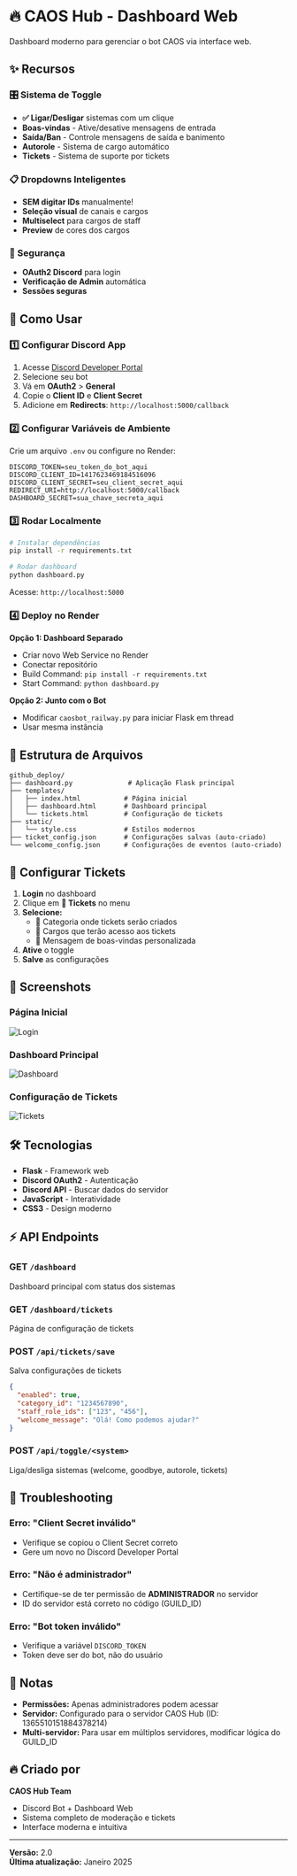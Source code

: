 # 🔥 CAOS Hub - Dashboard Web

Dashboard moderno para gerenciar o bot CAOS via interface web.

## ✨ Recursos

### 🎛️ Sistema de Toggle
- **✅ Ligar/Desligar** sistemas com um clique
- **Boas-vindas** - Ative/desative mensagens de entrada
- **Saída/Ban** - Controle mensagens de saída e banimento
- **Autorole** - Sistema de cargo automático
- **Tickets** - Sistema de suporte por tickets

### 📋 Dropdowns Inteligentes
- **SEM digitar IDs** manualmente!
- **Seleção visual** de canais e cargos
- **Multiselect** para cargos de staff
- **Preview** de cores dos cargos

### 🔐 Segurança
- **OAuth2 Discord** para login
- **Verificação de Admin** automática
- **Sessões seguras**

## 🚀 Como Usar

### 1️⃣ Configurar Discord App

1. Acesse [Discord Developer Portal](https://discord.com/developers/applications)
2. Selecione seu bot
3. Vá em **OAuth2** > **General**
4. Copie o **Client ID** e **Client Secret**
5. Adicione em **Redirects**: `http://localhost:5000/callback`

### 2️⃣ Configurar Variáveis de Ambiente

Crie um arquivo `.env` ou configure no Render:

```env
DISCORD_TOKEN=seu_token_do_bot_aqui
DISCORD_CLIENT_ID=1417623469184516096
DISCORD_CLIENT_SECRET=seu_client_secret_aqui
REDIRECT_URI=http://localhost:5000/callback
DASHBOARD_SECRET=sua_chave_secreta_aqui
```

### 3️⃣ Rodar Localmente

```bash
# Instalar dependências
pip install -r requirements.txt

# Rodar dashboard
python dashboard.py
```

Acesse: `http://localhost:5000`

### 4️⃣ Deploy no Render

**Opção 1: Dashboard Separado**
- Criar novo Web Service no Render
- Conectar repositório
- Build Command: `pip install -r requirements.txt`
- Start Command: `python dashboard.py`

**Opção 2: Junto com o Bot**
- Modificar `caosbot_railway.py` para iniciar Flask em thread
- Usar mesma instância

## 📁 Estrutura de Arquivos

```
github_deploy/
├── dashboard.py              # Aplicação Flask principal
├── templates/
│   ├── index.html           # Página inicial
│   ├── dashboard.html       # Dashboard principal
│   └── tickets.html         # Configuração de tickets
├── static/
│   └── style.css            # Estilos modernos
├── ticket_config.json       # Configurações salvas (auto-criado)
└── welcome_config.json      # Configurações de eventos (auto-criado)
```

## 🎫 Configurar Tickets

1. **Login** no dashboard
2. Clique em **🎫 Tickets** no menu
3. **Selecione:**
   - 📂 Categoria onde tickets serão criados
   - 👮 Cargos que terão acesso aos tickets
   - 💬 Mensagem de boas-vindas personalizada
4. **Ative** o toggle
5. **Salve** as configurações

## 🎨 Screenshots

### Página Inicial
![Login](https://via.placeholder.com/800x400?text=Login+Page)

### Dashboard Principal
![Dashboard](https://via.placeholder.com/800x400?text=Dashboard+Main)

### Configuração de Tickets
![Tickets](https://via.placeholder.com/800x400?text=Ticket+Config)

## 🛠️ Tecnologias

- **Flask** - Framework web
- **Discord OAuth2** - Autenticação
- **Discord API** - Buscar dados do servidor
- **JavaScript** - Interatividade
- **CSS3** - Design moderno

## ⚡ API Endpoints

### GET `/dashboard`
Dashboard principal com status dos sistemas

### GET `/dashboard/tickets`
Página de configuração de tickets

### POST `/api/tickets/save`
Salva configurações de tickets
```json
{
  "enabled": true,
  "category_id": "1234567890",
  "staff_role_ids": ["123", "456"],
  "welcome_message": "Olá! Como podemos ajudar?"
}
```

### POST `/api/toggle/<system>`
Liga/desliga sistemas (welcome, goodbye, autorole, tickets)

## 🐛 Troubleshooting

### Erro: "Client Secret inválido"
- Verifique se copiou o Client Secret correto
- Gere um novo no Discord Developer Portal

### Erro: "Não é administrador"
- Certifique-se de ter permissão de **ADMINISTRADOR** no servidor
- ID do servidor está correto no código (GUILD_ID)

### Erro: "Bot token inválido"
- Verifique a variável `DISCORD_TOKEN`
- Token deve ser do bot, não do usuário

## 📝 Notas

- **Permissões:** Apenas administradores podem acessar
- **Servidor:** Configurado para o servidor CAOS Hub (ID: 1365510151884378214)
- **Multi-servidor:** Para usar em múltiplos servidores, modificar lógica do GUILD_ID

## 🔥 Criado por

**CAOS Hub Team**
- Discord Bot + Dashboard Web
- Sistema completo de moderação e tickets
- Interface moderna e intuitiva

---

**Versão:** 2.0  
**Última atualização:** Janeiro 2025
